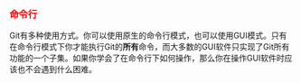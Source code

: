 ### <font color=red>命令行</font>

Git有多种使用方式。你可以使用原生的命令行模式，也可以使用GUI模式。只有在命令行模式下你才能执行Git的**所有**命令，而大多数的GUI软件只实现了Git所有功能的一个子集。如果你学会了在命令行下如何操作，那么你在操作GUI软件时应该也不会遇到什么困难。